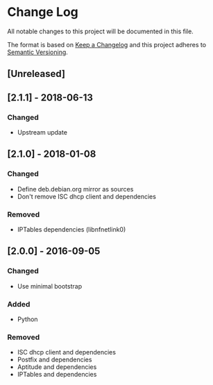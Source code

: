 # Change Log
All notable changes to this project will be documented in this file.

The format is based on [Keep a Changelog](http://keepachangelog.com/)
and this project adheres to [Semantic Versioning](http://semver.org/).

## [Unreleased]

## [2.1.1] - 2018-06-13
### Changed
- Upstream update

## [2.1.0] - 2018-01-08
### Changed
- Define deb.debian.org mirror as sources
- Don't remove ISC dhcp client and dependencies

### Removed
- IPTables dependencies (libnfnetlink0)

## [2.0.0] - 2016-09-05
### Changed
- Use minimal bootstrap

### Added
- Python

### Removed
- ISC dhcp client and dependencies
- Postfix and dependencies
- Aptitude and dependencies
- IPTables and dependencies
